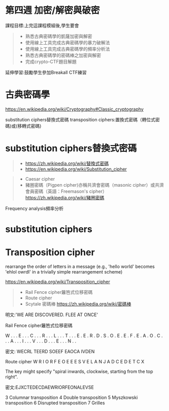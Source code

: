 # 第四週	加密/解密與破密

課程目標:上完這課程模組後,學生要會
>* 熟悉古典密碼學的凱薩加密與解密
>* 使用線上工具完成古典密碼學的暴力破解法
>* 使用線上工具完成古典密碼學的頻率分析法
>* 熟悉古典密碼學的密碼棒之加密與解密
>* 完成crypto-CTF題目解題

延伸學習:鼓勵學生參加Breakall CTF練習


# 古典密碼學  

https://en.wikipedia.org/wiki/Cryptography#Classic_cryptography

substitution ciphers替換式密碼
transposition ciphers:置換式密碼（轉位式密碼)或(移轉式密碼)

# substitution ciphers替換式密碼
>* https://zh.wikipedia.org/wiki/替換式密碼
>* https://en.wikipedia.org/wiki/Substitution_cipher

>* Caesar cipher
>* 豬圈密碼（Pigpen cipher)亦稱共濟會密碼（masonic cipher）或共濟會員密碼（英語：Freemason's cipher）
https://zh.wikipedia.org/wiki/豬圈密碼

Frequency analysis頻率分析

# substitution ciphers

# Transposition cipher

rearrange the order of letters in a message (e.g., 'hello world' becomes 'ehlol owrdl' in a trivially simple rearrangement scheme)

https://en.wikipedia.org/wiki/Transposition_cipher

>* Rail Fence cipher籬笆式位移密碼
>* Route cipher
>* Scytale 密碼棒  https://zh.wikipedia.org/wiki/密碼棒

明文:'WE ARE DISCOVERED. FLEE AT ONCE'

Rail Fence cipher籬笆式位移密碼

W . . . E . . . C . . . R . . . L . . . T . . . E
. E . R . D . S . O . E . E . F . E . A . O . C .
. . A . . . I . . . V . . . D . . . E . . . N . .

密文: WECRL TEERD SOEEF EAOCA IVDEN

Route cipher
W R I O R F E O E 
E E S V E L A N J 
A D C E D E T C X 

The key might specify "spiral inwards, clockwise, starting from the top right". 

密文:EJXCTEDECDAEWRIORFEONALEVSE



3	Columnar transposition
4	Double transposition
5	Myszkowski transposition
6	Disrupted transposition
7	Grilles
